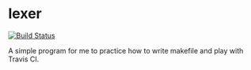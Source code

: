 lexer
=====

[![Build Status](https://travis-ci.org/yinghau76/lexer.svg?branch=master)](https://travis-ci.org/yinghau76/lexer)

A simple program for me to practice how to write makefile and play with Travis CI.
